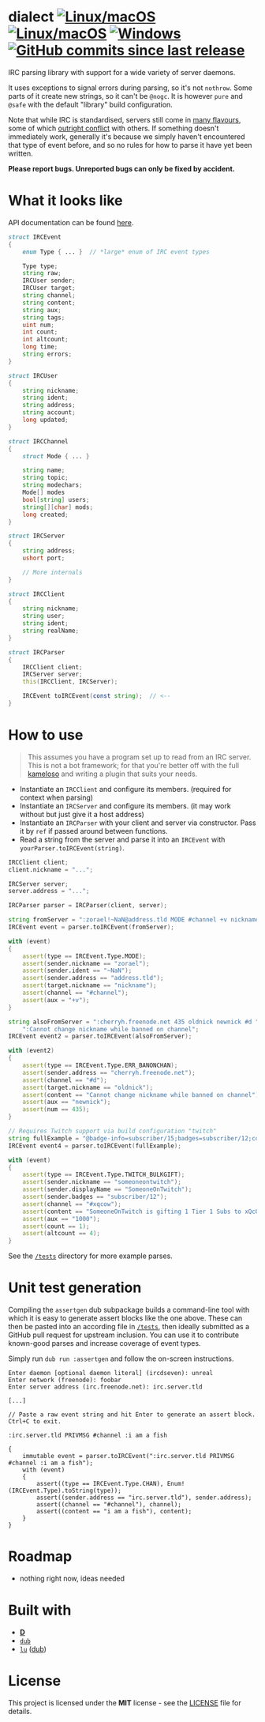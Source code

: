 # dialect [![Linux/macOS](https://img.shields.io/circleci/project/github/zorael/dialect/master.svg?maxAge=3600&logo=circleci)](https://circleci.com/gh/zorael/dialect) [![Linux/macOS](https://img.shields.io/travis/zorael/dialect/master.svg?maxAge=3600&logo=travis)](https://travis-ci.com/zorael/dialect) [![Windows](https://img.shields.io/appveyor/ci/zorael/dialect/master.svg?maxAge=3600&logo=appveyor)](https://ci.appveyor.com/project/zorael/dialect) [![GitHub commits since last release](https://img.shields.io/github/commits-since/zorael/dialect/v0.5.2.svg?maxAge=3600&logo=github)](https://github.com/zorael/dialect/compare/v0.5.2...master)

IRC parsing library with support for a wide variety of server daemons.

It uses exceptions to signal errors during parsing, so it's not `nothrow`. Some parts of it create new strings, so it can't be `@nogc`. It is however `pure` and `@safe` with the default "library" build configuration.

Note that while IRC is standardised, servers still come in [many flavours](https://upload.wikimedia.org/wikipedia/commons/thumb/d/d5/IRCd_software_implementations3.svg/1533px-IRCd_software_implementations3.svg.png), some of which [outright conflict](http://defs.ircdocs.horse/defs/numerics.html) with others. If something doesn't immediately work, generally it's because we simply haven't encountered that type of event before, and so no rules for how to parse it have yet been written.

**Please report bugs. Unreported bugs can only be fixed by accident.**

# What it looks like

API documentation can be found [here](https://zorael.github.io/dialect).

```d
struct IRCEvent
{
    enum Type { ... }  // *large* enum of IRC event types

    Type type;
    string raw;
    IRCUser sender;
    IRCUser target;
    string channel;
    string content;
    string aux;
    string tags;
    uint num;
    int count;
    int altcount;
    long time;
    string errors;
}

struct IRCUser
{
    string nickname;
    string ident;
    string address;
    string account;
    long updated;
}

struct IRCChannel
{
    struct Mode { ... }

    string name;
    string topic;
    string modechars;
    Mode[] modes
    bool[string] users;
    string[][char] mods;
    long created;
}

struct IRCServer
{
    string address;
    ushort port;

    // More internals
}

struct IRCClient
{
    string nickname;
    string user;
    string ident;
    string realName;
}

struct IRCParser
{
    IRCClient client;
    IRCServer server;
    this(IRCClient, IRCServer);

    IRCEvent toIRCEvent(const string);  // <--
}
```

# How to use

> This assumes you have a program set up to read from an IRC server. This is not a bot framework; for that you're better off with the full [kameloso](https://github.com/zorael/kameloso) and writing a plugin that suits your needs.

* Instantiate an `IRCClient` and configure its members. (required for context when parsing)
* Instantiate an `IRCServer` and configure its members. (it may work without but just give it a host address)
* Instantiate an `IRCParser` with your client and server via constructor. Pass it by `ref` if passed around between functions.
* Read a string from the server and parse it into an `IRCEvent` with `yourParser.toIRCEvent(string)`.

```d
IRCClient client;
client.nickname = "...";

IRCServer server;
server.address = "...";

IRCParser parser = IRCParser(client, server);

string fromServer = ":zorael!~NaN@address.tld MODE #channel +v nickname";
IRCEvent event = parser.toIRCEvent(fromServer);

with (event)
{
    assert(type == IRCEvent.Type.MODE);
    assert(sender.nickname == "zorael");
    assert(sender.ident == "~NaN");
    assert(sender.address == "address.tld");
    assert(target.nickname == "nickname");
    assert(channel == "#channel");
    assert(aux = "+v");
}

string alsoFromServer = ":cherryh.freenode.net 435 oldnick newnick #d " ~
    ":Cannot change nickname while banned on channel";
IRCEvent event2 = parser.toIRCEvent(alsoFromServer);

with (event2)
{
    assert(type == IRCEvent.Type.ERR_BANONCHAN);
    assert(sender.address == "cherryh.freenode.net");
    assert(channel == "#d");
    assert(target.nickname == "oldnick");
    assert(content == "Cannot change nickname while banned on channel");
    assert(aux == "newnick");
    assert(num == 435);
}

// Requires Twitch support via build configuration "twitch"
string fullExample = "@badge-info=subscriber/15;badges=subscriber/12;color=;display-name=SomeoneOnTwitch;emotes=;flags=;id=d6729804-2bf3-495d-80ce-a2fe8ed00a26;login=someoneontwitch;mod=0;msg-id=submysterygift;msg-param-mass-gift-count=1;msg-param-origin-id=49\\s9d\\s3e\\s68\\sca\\s26\\se9\\s2a\\s6e\\s44\\sd4\\s60\\s9b\\s3d\\saa\\sb9\\s4c\\sad\\s43\\s5c;msg-param-sender-count=4;msg-param-sub-plan=1000;room-id=71092938;subscriber=1;system-msg=someoneOnTwitch\\sis\\sgifting\\s1\\sTier\\s1\\sSubs\\sto\\sxQcOW's\\scommunity!\\sThey've\\sgifted\\sa\\stotal\\sof\\s4\\sin\\sthe\\schannel!;tmi-sent-ts=1569013433362;user-id=224578549;user-type= :tmi.twitch.tv USERNOTICE #xqcow"
IRCEvent event4 = parser.toIRCEvent(fullExample);

with (event)
{
    assert(type == IRCEvent.Type.TWITCH_BULKGIFT);
    assert(sender.nickname == "someoneontwitch");
    assert(sender.displayName == "SomeoneOnTwitch");
    assert(sender.badges == "subscriber/12");
    assert(channel == "#xqcow");
    assert(content == "SomeoneOnTwitch is gifting 1 Tier 1 Subs to xQcOW's community! They've gifted a total of 4 in the channel!");
    assert(aux == "1000");
    assert(count == 1);
    assert(altcount == 4);
}
```

See the [`/tests`](/tests) directory for more example parses.

# Unit test generation

Compiling the `assertgen` dub subpackage builds a command-line tool with which it is easy to generate assert blocks like the one above. These can then be pasted into an according file in [`/tests`](/tests), then ideally submitted as a GitHub pull request for upstream inclusion. You can use it to contribute known-good parses and increase coverage of event types.

Simply run `dub run :assertgen` and follow the on-screen instructions.

```
Enter daemon [optional daemon literal] (ircdseven): unreal
Enter network (freenode): foobar
Enter server address (irc.freenode.net): irc.server.tld

[...]

// Paste a raw event string and hit Enter to generate an assert block. Ctrl+C to exit.

:irc.server.tld PRIVMSG #channel :i am a fish

{
    immutable event = parser.toIRCEvent(":irc.server.tld PRIVMSG #channel :i am a fish");
    with (event)
    {
        assert((type == IRCEvent.Type.CHAN), Enum!(IRCEvent.Type).toString(type));
        assert((sender.address == "irc.server.tld"), sender.address);
        assert((channel == "#channel"), channel);
        assert((content == "i am a fish"), content);
    }
}
```

# Roadmap

* nothing right now, ideas needed

# Built with

* [**D**](https://dlang.org)
* [`dub`](https://code.dlang.org)
* [`lu`](https://github.com/zorael/lu) ([dub](http://lu.dub.pm))

# License

This project is licensed under the **MIT** license - see the [LICENSE](LICENSE) file for details.
